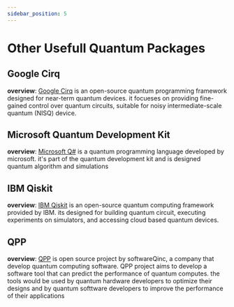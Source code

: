 ```yaml
---
sidebar_position: 5
---
```


# Other Usefull Quantum Packages

## Google Cirq

**overview**: [Google Cirq](https://quantumai.google/cirq) is an open-source
quantum programming framework designed for near-term quantum devices. it
focueses on providing fine-gained control over quantum circuits, suitable for
noisy intermediate-scale quantum (NISQ) device.

## Microsoft Quantum Development Kit

**overview**:
[Microsoft Q#](https://learn.microsoft.com/en-us/azure/quantum/overview-what-is-qsharp-and-qdk)
is a quantum programming language developed by microsoft. it's part of the
quantum development kit and is designed quantum algorithm and simulations

## IBM Qiskit

**overview**: [IBM Qiskit](https://qiskit.org/) is an open-source quantum
computing framework provided by IBM. its designed for building quantum circuit,
executing experiments on simulators, and accessing cloud based quantum devices.

## QPP

**overview**: [QPP](https://github.com/softwareQinc/qpp) is open source project
by softwareQinc, a company that develop quantum computing software. QPP project
aims to develop a software tool that can predict the performance of quantum
computes. the tools would be used by quantum hardware developers to optimize
their designs and by quantum softtware developers to improve the performance of
their applications
